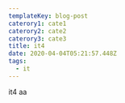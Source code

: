 ```yaml
---
templateKey: blog-post
caterory1: cate1
caterory2: cate2
caterory3: cate3
title: it4
date: 2020-04-04T05:21:57.448Z
tags:
  - it
---
```

it4 aa